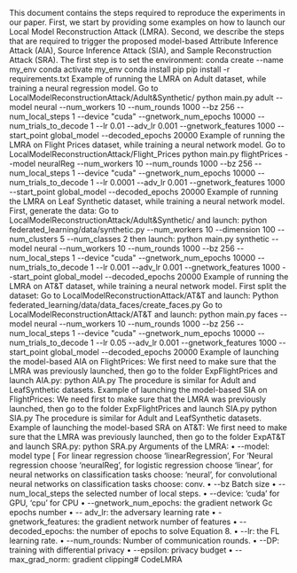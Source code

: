 This document contains the steps required to reproduce the experiments in our paper.
First, we start by providing some examples on how to launch our Local Model Reconstruction Attack (LMRA). Second, we describe the steps that are required to trigger the proposed model-based Attribute Inference Attack (AIA), Source Inference Attack (SIA), and Sample Reconstruction Attack (SRA).
The first step is to set the environment:
conda create --name my_env
conda activate my_env
conda install pip
pip install -r requirements.txt
Example of running the LMRA on Adult dataset, while training a neural regression model.
Go to LocalModelReconstructionAttack/Adult&Synthetic/
python main.py adult --model neural --num_workers 10 --num_rounds 1000 --bz 256 --num_local_steps 1 --device "cuda" --gnetwork_num_epochs 10000 --num_trials_to_decode 1 --lr 0.01 --adv_lr 0.001 --gnetwork_features 1000 --start_point global_model --decoded_epochs 20000
Example of running the LMRA on Flight Prices dataset, while training a neural network model.
Go to LocalModelReconstructionAttack/Flight_Prices
python main.py flightPrices --model neuralReg --num_workers 10 --num_rounds 1000 --bz 256 --num_local_steps 1 --device "cuda" --gnetwork_num_epochs 10000 --num_trials_to_decode 1 --lr 0.0001 --adv_lr 0.001 --gnetwork_features 1000 --start_point global_model --decoded_epochs 20000
Example of running the LMRA on Leaf Synthetic dataset, while training a neural network model.
First, generate the data:
Go to LocalModelReconstructionAttack/Adult&Synthetic/ and launch:
python federated_learning/data/synthetic.py --num_workers 10 --dimension 100 --num_clusters 5 --num_classes 2
then launch:
python main.py synthetic --model neural --num_workers 10 --num_rounds 1000 --bz 256 --num_local_steps 1 --device "cuda" --gnetwork_num_epochs 10000 --num_trials_to_decode 1 --lr 0.001 --adv_lr 0.001 --gnetwork_features 1000 --start_point global_model --decoded_epochs 20000
Example of running the LMRA on AT&T dataset, while training a neural network model.
First split the dataset:
Go to LocalModelReconstructionAttack/AT&T and launch:
Python federated_learning/data/data_faces/create_faces.py
Go to LocalModelReconstructionAttack/AT&T and launch:
python main.py faces --model neural --num_workers 10 --num_rounds 1000 --bz 256 --num_local_steps 1 --device "cuda" --gnetwork_num_epochs 10000 --num_trials_to_decode 1 --lr 0.05 --adv_lr 0.001 --gnetwork_features 1000 --start_point global_model --decoded_epochs 20000
Example of launching the model-based AIA on FlightPrices:
We first need to make sure that the LMRA was previously launched, then go to the folder ExpFlightPrices and launch AIA.py:
python AIA.py
The procedure is similar for Adult and LeafSynthetic datasets.
Example of launching the model-based SIA on FlightPrices:
We need first to make sure that the LMRA was previously launched, then go to the folder ExpFlightPrices and launch SIA.py
python SIA.py
The procedure is similar for Adult and LeafSynthetic datasets.
Example of launching the model-based SRA on AT&T:
We first need to make sure that the LMRA was previously launched, then go to the folder ExpAT&T and launch SRA.py:
python SRA.py
Arguments of the LMRA:
•	--model: model type [ For linear regression choose ‘linearRegression’, For ‘Neural regression choose ‘neuralReg’, for logistic regression choose ‘linear’, for neural networks on classification tasks choose: ‘neural’, for convolutional neural networks on classification tasks choose: conv.
•	--bz  Batch size
•	 --num_local_steps  the selected number of local steps.
•	--device: ‘cuda’ for GPU, ‘cpu’ for CPU
•	--gnetwork_num_epochs: the gradient network Gc epochs number
•	-- adv_lr: the adversary learning rate
•	-gnetwork_features: the gradient network number of features
•	--decoded_epochs: the number of epochs to solve Equation 8.
•	--lr: the FL learning rate.
•	--num_rounds: Number of communication rounds.
•	--DP: training with differential privacy
•	--epsilon: privacy budget
•	--max_grad_norm: gradient clipping# CodeLMRA
